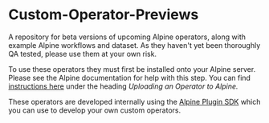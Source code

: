 # Custom-Operator-Previews
A repository for beta versions of upcoming Alpine operators, along with example Alpine workflows and dataset. As they haven't yet been thoroughly QA tested, please use them at your own risk.

To use these operators they must first be installed onto your Alpine server. Please see the Alpine documentation for help with this step. You can find [instructions here](https://alpine.atlassian.net/wiki/display/V6/How+To+Compile+and+Run+the+Sample+Operators) under the heading *Uploading an Operator to Alpine.*

These operators are developed internally using the [Alpine Plugin SDK](https://github.com/AlpineNow/PluginSDK) which you can use to develop your own custom operators. 

